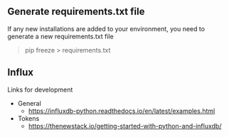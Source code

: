 ## Generate requirements.txt file
If any new installations are added to your environment, you need to generate a new requirements.txt file
> pip freeze > requirements.txt

## Influx
Links for development
- General
    - https://influxdb-python.readthedocs.io/en/latest/examples.html
- Tokens
    - https://thenewstack.io/getting-started-with-python-and-influxdb/